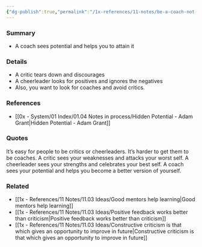 ```yaml
---
{"dg-publish":true,"permalink":"/1x-references/11-notes/be-a-coach-not-a-critic/","title":"Be a coach not a critic","created":"2024-05-29T20:00:33.407+03:00","updated":"2024-05-30T07:57:06.041+03:00"}
---
```



### Summary
- A coach sees potential and helps you to attain it

### Details
- A critic tears down and discourages
- A cheerleader looks for positives and ignores the negatives
- Also, you want to look for coaches and avoid critics.

### References
- [[0x - System/01 Index/01.04 Notes in process/Hidden Potential - Adam Grant\|Hidden Potential - Adam Grant]]

### Quotes
It’s easy for people to be critics or cheerleaders. It’s harder to get them to be coaches. A critic sees your weaknesses and attacks your worst self. A cheerleader sees your strengths and celebrates your best self. A coach sees your potential and helps you become a better version of yourself.

### Related
- [[1x - References/11 Notes/11.03 Ideas/Good mentors help learning\|Good mentors help learning]]
- [[1x - References/11 Notes/11.03 Ideas/Positive feedback works better than criticism\|Positive feedback works better than criticism]]
- [[1x - References/11 Notes/11.03 Ideas/Constructive criticism is that which gives an opportunity to improve in future\|Constructive criticism is that which gives an opportunity to improve in future]]